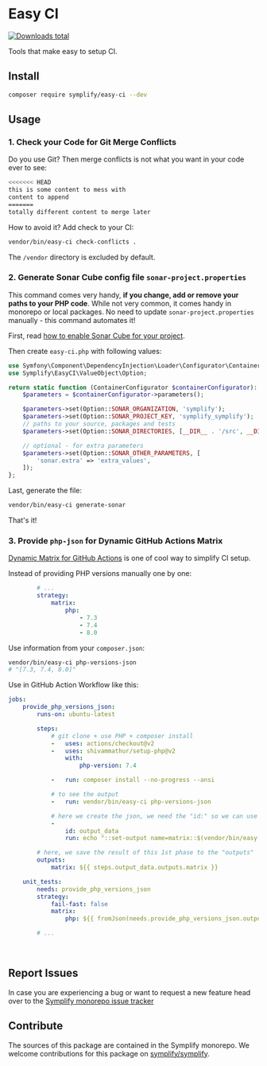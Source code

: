 # Easy CI

[![Downloads total](https://img.shields.io/packagist/dt/symplify/easy-ci.svg?style=flat-square)](https://packagist.org/packages/symplify/easy-ci/stats)

Tools that make easy to setup CI.

## Install

```bash
composer require symplify/easy-ci --dev
```

## Usage

### 1. Check your Code for Git Merge Conflicts

Do you use Git? Then merge conflicts is not what you want in your code ever to see:

```bash
<<<<<<< HEAD
this is some content to mess with
content to append
=======
totally different content to merge later
````

How to avoid it? Add check to your CI:

```bash
vendor/bin/easy-ci check-conflicts .
```

The `/vendor` directory is excluded by default.

### 2. Generate Sonar Cube config file `sonar-project.properties`

This command comes very handy, **if you change, add or remove your paths to your PHP code**. While not very common, it comes handy in monorepo or local packages. No need to update `sonar-project.properties` manually - this command automates it!

First, read [how to enable Sonar Cube for your project](https://tomasvotruba.com/blog/2020/02/24/how-many-days-of-technical-debt-has-your-php-project/).

Then create `easy-ci.php` with following values:

```php
use Symfony\Component\DependencyInjection\Loader\Configurator\ContainerConfigurator;
use Symplify\EasyCI\ValueObject\Option;

return static function (ContainerConfigurator $containerConfigurator): void {
    $parameters = $containerConfigurator->parameters();

    $parameters->set(Option::SONAR_ORGANIZATION, 'symplify');
    $parameters->set(Option::SONAR_PROJECT_KEY, 'symplify_symplify');
    // paths to your source, packages and tests
    $parameters->set(Option::SONAR_DIRECTORIES, [__DIR__ . '/src', __DIR__ . '/packages']);

    // optional - for extra parameters
    $parameters->set(Option::SONAR_OTHER_PARAMETERS, [
        'sonar.extra' => 'extra_values',
    ]);
};
```

Last, generate the file:

```bash
vendor/bin/easy-ci generate-sonar
```

That's it!

### 3. Provide `php-json` for Dynamic GitHub Actions Matrix

[Dynamic Matrix for GitHub Actions](https://tomasvotruba.com/blog/2020/11/16/how-to-make-dynamic-matrix-in-github-actions/) is one of cool way to simplify CI setup.

Instead of providing PHP versions manually one by one:

```yaml
        # ...
        strategy:
            matrix:
                php:
                    - 7.3
                    - 7.4
                    - 8.0
```

Use information from your `composer.json`:

```bash
vendor/bin/easy-ci php-versions-json
# "[7.3, 7.4, 8.0]"
```

Use in GitHub Action Workflow like this:

```yaml
jobs:
    provide_php_versions_json:
        runs-on: ubuntu-latest

        steps:
            # git clone + use PHP + composer install
            -   uses: actions/checkout@v2
            -   uses: shivammathur/setup-php@v2
                with:
                    php-version: 7.4

            -   run: composer install --no-progress --ansi

            # to see the output
            -   run: vendor/bin/easy-ci php-versions-json

            # here we create the json, we need the "id:" so we can use it in "outputs" bellow
            -
                id: output_data
                run: echo "::set-output name=matrix::$(vendor/bin/easy-ci php-versions-json)"

        # here, we save the result of this 1st phase to the "outputs"
        outputs:
            matrix: ${{ steps.output_data.outputs.matrix }}

    unit_tests:
        needs: provide_php_versions_json
        strategy:
            fail-fast: false
            matrix:
                php: ${{ fromJson(needs.provide_php_versions_json.outputs.matrix) }}

        # ...
```

<br>

## Report Issues

In case you are experiencing a bug or want to request a new feature head over to the [Symplify monorepo issue tracker](https://github.com/symplify/symplify/issues)

## Contribute

The sources of this package are contained in the Symplify monorepo. We welcome contributions for this package on [symplify/symplify](https://github.com/symplify/symplify).
